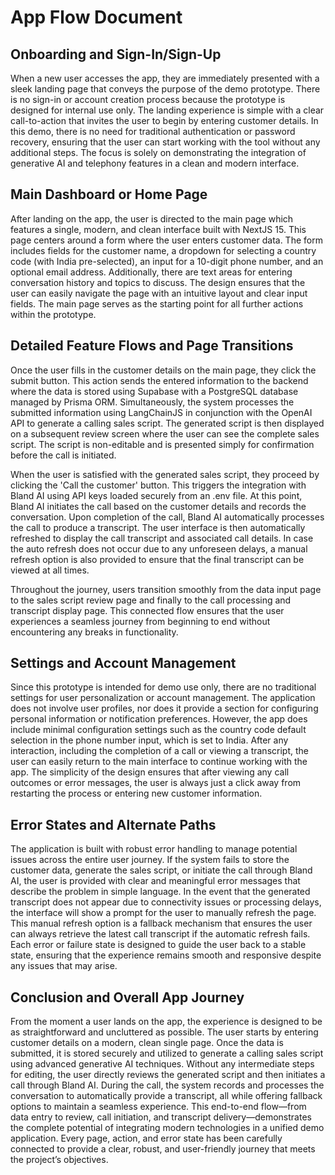 # App Flow Document

## Onboarding and Sign-In/Sign-Up
When a new user accesses the app, they are immediately presented with a sleek landing page that conveys the purpose of the demo prototype. There is no sign-in or account creation process because the prototype is designed for internal use only. The landing experience is simple with a clear call-to-action that invites the user to begin by entering customer details. In this demo, there is no need for traditional authentication or password recovery, ensuring that the user can start working with the tool without any additional steps. The focus is solely on demonstrating the integration of generative AI and telephony features in a clean and modern interface.

## Main Dashboard or Home Page
After landing on the app, the user is directed to the main page which features a single, modern, and clean interface built with NextJS 15. This page centers around a form where the user enters customer data. The form includes fields for the customer name, a dropdown for selecting a country code (with India pre-selected), an input for a 10-digit phone number, and an optional email address. Additionally, there are text areas for entering conversation history and topics to discuss. The design ensures that the user can easily navigate the page with an intuitive layout and clear input fields. The main page serves as the starting point for all further actions within the prototype.

## Detailed Feature Flows and Page Transitions
Once the user fills in the customer details on the main page, they click the submit button. This action sends the entered information to the backend where the data is stored using Supabase with a PostgreSQL database managed by Prisma ORM. Simultaneously, the system processes the submitted information using LangChainJS in conjunction with the OpenAI API to generate a calling sales script. The generated script is then displayed on a subsequent review screen where the user can see the complete sales script. The script is non-editable and is presented simply for confirmation before the call is initiated.

When the user is satisfied with the generated sales script, they proceed by clicking the 'Call the customer' button. This triggers the integration with Bland AI using API keys loaded securely from an .env file. At this point, Bland AI initiates the call based on the customer details and records the conversation. Upon completion of the call, Bland AI automatically processes the call to produce a transcript. The user interface is then automatically refreshed to display the call transcript and associated call details. In case the auto refresh does not occur due to any unforeseen delays, a manual refresh option is also provided to ensure that the final transcript can be viewed at all times.

Throughout the journey, users transition smoothly from the data input page to the sales script review page and finally to the call processing and transcript display page. This connected flow ensures that the user experiences a seamless journey from beginning to end without encountering any breaks in functionality.

## Settings and Account Management
Since this prototype is intended for demo use only, there are no traditional settings for user personalization or account management. The application does not involve user profiles, nor does it provide a section for configuring personal information or notification preferences. However, the app does include minimal configuration settings such as the country code default selection in the phone number input, which is set to India. After any interaction, including the completion of a call or viewing a transcript, the user can easily return to the main interface to continue working with the app. The simplicity of the design ensures that after viewing any call outcomes or error messages, the user is always just a click away from restarting the process or entering new customer information.

## Error States and Alternate Paths
The application is built with robust error handling to manage potential issues across the entire user journey. If the system fails to store the customer data, generate the sales script, or initiate the call through Bland AI, the user is provided with clear and meaningful error messages that describe the problem in simple language. In the event that the generated transcript does not appear due to connectivity issues or processing delays, the interface will show a prompt for the user to manually refresh the page. This manual refresh option is a fallback mechanism that ensures the user can always retrieve the latest call transcript if the automatic refresh fails. Each error or failure state is designed to guide the user back to a stable state, ensuring that the experience remains smooth and responsive despite any issues that may arise.

## Conclusion and Overall App Journey
From the moment a user lands on the app, the experience is designed to be as straightforward and uncluttered as possible. The user starts by entering customer details on a modern, clean single page. Once the data is submitted, it is stored securely and utilized to generate a calling sales script using advanced generative AI techniques. Without any intermediate steps for editing, the user directly reviews the generated script and then initiates a call through Bland AI. During the call, the system records and processes the conversation to automatically provide a transcript, all while offering fallback options to maintain a seamless experience. This end-to-end flow—from data entry to review, call initiation, and transcript delivery—demonstrates the complete potential of integrating modern technologies in a unified demo application. Every page, action, and error state has been carefully connected to provide a clear, robust, and user-friendly journey that meets the project’s objectives.